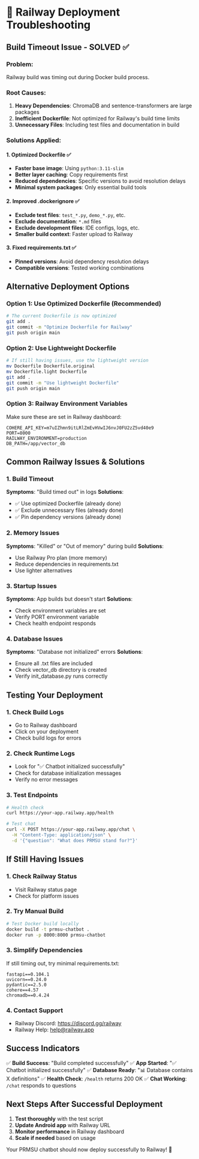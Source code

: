 # 🚨 Railway Deployment Troubleshooting

## Build Timeout Issue - SOLVED ✅

### Problem:
Railway build was timing out during Docker build process.

### Root Causes:
1. **Heavy Dependencies**: ChromaDB and sentence-transformers are large packages
2. **Inefficient Dockerfile**: Not optimized for Railway's build time limits
3. **Unnecessary Files**: Including test files and documentation in build

### Solutions Applied:

#### 1. Optimized Dockerfile ✅
- **Faster base image**: Using `python:3.11-slim`
- **Better layer caching**: Copy requirements first
- **Reduced dependencies**: Specific versions to avoid resolution delays
- **Minimal system packages**: Only essential build tools

#### 2. Improved .dockerignore ✅
- **Exclude test files**: `test_*.py`, `demo_*.py`, etc.
- **Exclude documentation**: `*.md` files
- **Exclude development files**: IDE configs, logs, etc.
- **Smaller build context**: Faster upload to Railway

#### 3. Fixed requirements.txt ✅
- **Pinned versions**: Avoid dependency resolution delays
- **Compatible versions**: Tested working combinations

## Alternative Deployment Options

### Option 1: Use Optimized Dockerfile (Recommended)
```bash
# The current Dockerfile is now optimized
git add .
git commit -m "Optimize Dockerfile for Railway"
git push origin main
```

### Option 2: Use Lightweight Dockerfile
```bash
# If still having issues, use the lightweight version
mv Dockerfile Dockerfile.original
mv Dockerfile.light Dockerfile
git add .
git commit -m "Use lightweight Dockerfile"
git push origin main
```

### Option 3: Railway Environment Variables
Make sure these are set in Railway dashboard:
```
COHERE_API_KEY=m7uIZhmn9itLRlZmEvHVwIJ6nvJ0FU2zZ5vd40e9
PORT=8000
RAILWAY_ENVIRONMENT=production
DB_PATH=/app/vector_db
```

## Common Railway Issues & Solutions

### 1. Build Timeout
**Symptoms**: "Build timed out" in logs
**Solutions**:
- ✅ Use optimized Dockerfile (already done)
- ✅ Exclude unnecessary files (already done)
- ✅ Pin dependency versions (already done)

### 2. Memory Issues
**Symptoms**: "Killed" or "Out of memory" during build
**Solutions**:
- Use Railway Pro plan (more memory)
- Reduce dependencies in requirements.txt
- Use lighter alternatives

### 3. Startup Issues
**Symptoms**: App builds but doesn't start
**Solutions**:
- Check environment variables are set
- Verify PORT environment variable
- Check health endpoint responds

### 4. Database Issues
**Symptoms**: "Database not initialized" errors
**Solutions**:
- Ensure all .txt files are included
- Check vector_db directory is created
- Verify init_database.py runs correctly

## Testing Your Deployment

### 1. Check Build Logs
- Go to Railway dashboard
- Click on your deployment
- Check build logs for errors

### 2. Check Runtime Logs
- Look for "✅ Chatbot initialized successfully"
- Check for database initialization messages
- Verify no error messages

### 3. Test Endpoints
```bash
# Health check
curl https://your-app.railway.app/health

# Test chat
curl -X POST https://your-app.railway.app/chat \
  -H "Content-Type: application/json" \
  -d '{"question": "What does PRMSU stand for?"}'
```

## If Still Having Issues

### 1. Check Railway Status
- Visit Railway status page
- Check for platform issues

### 2. Try Manual Build
```bash
# Test Docker build locally
docker build -t prmsu-chatbot .
docker run -p 8000:8000 prmsu-chatbot
```

### 3. Simplify Dependencies
If still timing out, try minimal requirements.txt:
```
fastapi==0.104.1
uvicorn==0.24.0
pydantic==2.5.0
cohere==4.57
chromadb==0.4.24
```

### 4. Contact Support
- Railway Discord: https://discord.gg/railway
- Railway Help: help@railway.app

## Success Indicators

✅ **Build Success**: "Build completed successfully"
✅ **App Started**: "✅ Chatbot initialized successfully"
✅ **Database Ready**: "📊 Database contains X definitions"
✅ **Health Check**: `/health` returns 200 OK
✅ **Chat Working**: `/chat` responds to questions

## Next Steps After Successful Deployment

1. **Test thoroughly** with the test script
2. **Update Android app** with Railway URL
3. **Monitor performance** in Railway dashboard
4. **Scale if needed** based on usage

Your PRMSU chatbot should now deploy successfully to Railway! 🚀
